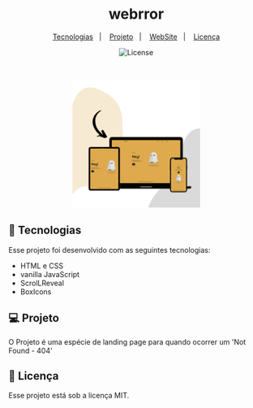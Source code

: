 <h1 align="center"> webrror </h1>

<p align="center">

</p>

<p align="center">
  <a href="#-tecnologias">Tecnologias</a>&nbsp;&nbsp;&nbsp;|&nbsp;&nbsp;&nbsp;
  <a href="#-projeto">Projeto</a>&nbsp;&nbsp;&nbsp;|&nbsp;&nbsp;&nbsp;
  <a href="https://web404-js.vercel.app/#">WebSite</a>&nbsp;&nbsp;&nbsp;|&nbsp;&nbsp;&nbsp;
  <a href="#memo-licença">Licença</a>

</p>

<p align="center">
  <img alt="License" src="https://img.shields.io/static/v1?label=license&message=MIT&color=49AA26&labelColor=000000">
</p>

<br>

<p align="center">
  <img alt="mockup-figmaland" src="./assets/Soft Minimalist Download Multiple Devices Mockup.png" width="50%">
</p>

## 🚀 Tecnologias

Esse projeto foi desenvolvido com as seguintes tecnologias:

- HTML e CSS
- vanilla JavaScript
- ScrolLReveal
- BoxIcons

## 💻 Projeto

O Projeto é uma espécie de landing page para quando ocorrer um 'Not Found - 404'

## :memo: Licença

Esse projeto está sob a licença MIT.

